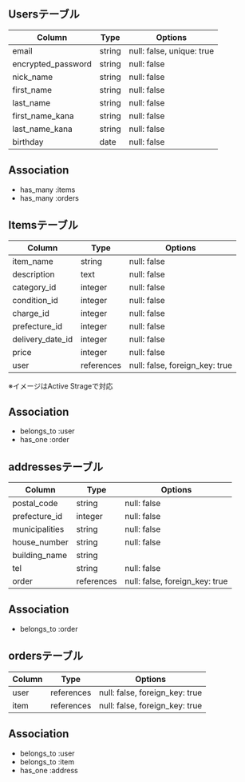 ## Usersテーブル

| Column              | Type    | Options                   |
| ------------------- | ------- | ------------------------- |
| email               | string  | null: false, unique: true |
| encrypted_password  | string  | null: false               |
| nick_name           | string  | null: false               |
| first_name          | string  | null: false               |
| last_name           | string  | null: false               |
| first_name_kana     | string  | null: false               |
| last_name_kana      | string  | null: false               |
| birthday            | date    | null: false               |

## Association
- has_many :items
- has_many :orders


## Itemsテーブル
| Column              | Type       | Options                        |
| ------------------- | ---------- | ------------------------------ |
| item_name           | string     | null: false                    |
| description         | text       | null: false                    |
| category_id         | integer    | null: false                    |
| condition_id        | integer    | null: false                    |
| charge_id          | integer    | null: false                    |
| prefecture_id       | integer    | null: false                    |
| delivery_date_id    | integer    | null: false                    |
| price               | integer    | null: false                    |
| user                | references | null: false, foreign_key: true |
※イメージはActive Strageで対応

## Association
- belongs_to :user
- has_one :order


## addressesテーブル
| Column              | Type       | Options                        |
| ------------------- | ---------- | ------------------------------ |
| postal_code         | string     | null: false                    |
| prefecture_id       | integer    | null: false                    |
| municipalities      | string     | null: false                    |
| house_number        | string     | null: false                    |
| building_name       | string     |                                |
| tel                 | string     | null: false                    |
| order               | references | null: false, foreign_key: true |

## Association
- belongs_to :order


## ordersテーブル
| Column              | Type       | Options                        |
| ------------------- | ---------- | ------------------------------ |
| user                | references | null: false, foreign_key: true |
| item                | references | null: false, foreign_key: true |

## Association
- belongs_to :user
- belongs_to :item
- has_one    :address